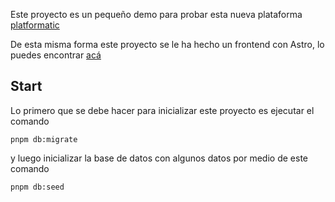 Este proyecto es un pequeño demo para probar esta nueva plataforma [platformatic](https://platformatic.dev/)

De esta misma forma este proyecto se le ha hecho un frontend con Astro, lo puedes encontrar [acá](https://github.com/muffindevx/platformatic-demo-astro.git)

## Start

Lo primero que se debe hacer para inicializar este proyecto es ejecutar el comando

```
pnpm db:migrate
```

y luego inicializar la base de datos con algunos datos por medio de este comando

```
pnpm db:seed
```
